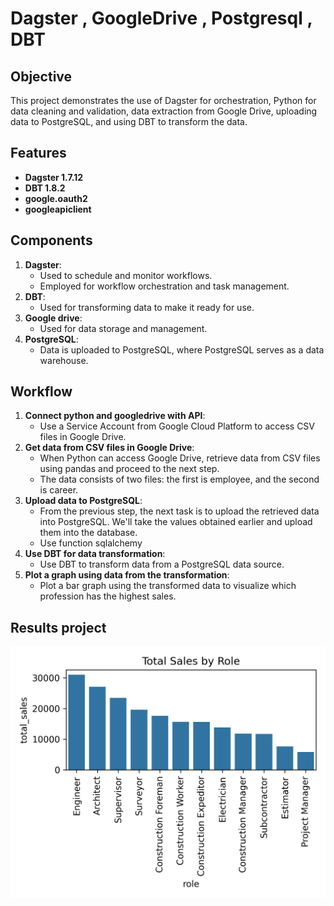 # Dagster , GoogleDrive , Postgresql , DBT

## Objective
This project demonstrates the use of Dagster for orchestration, Python for data cleaning and validation, data extraction from Google Drive, uploading data to PostgreSQL, and using DBT to transform the data.

## Features
- **Dagster 1.7.12** 
- **DBT 1.8.2** 
- **google.oauth2**
- **googleapiclient**

## Components
1. **Dagster**:
    - Used to schedule and monitor workflows.
    - Employed for workflow orchestration and task management.
2. **DBT**:
    - Used for transforming data to make it ready for use.
3. **Google drive**:
    - Used for data storage and management.
4. **PostgreSQL**:
    - Data is uploaded to PostgreSQL, where PostgreSQL serves as a data warehouse.

## Workflow
1. **Connect python and googledrive with API**:
    - Use a Service Account from Google Cloud Platform to access CSV files in Google Drive.
2. **Get data from CSV files in Google Drive**:
    - When Python can access Google Drive, retrieve data from CSV files using pandas and proceed to the next step.
    - The data consists of two files: the first is employee, and the second is career.
3. **Upload data to PostgreSQL**:
    - From the previous step, the next task is to upload the retrieved data into PostgreSQL. We'll take the values obtained earlier and upload them into the database.
    - Use function sqlalchemy 
4. **Use DBT for data transformation**:
    - Use DBT to transform data from a PostgreSQL data source.
5. **Plot a graph using data from the transformation**:
    - Plot a bar graph using the transformed data to visualize which profession has the highest sales.


## Results project
![Dagster workspace](output/output.png)